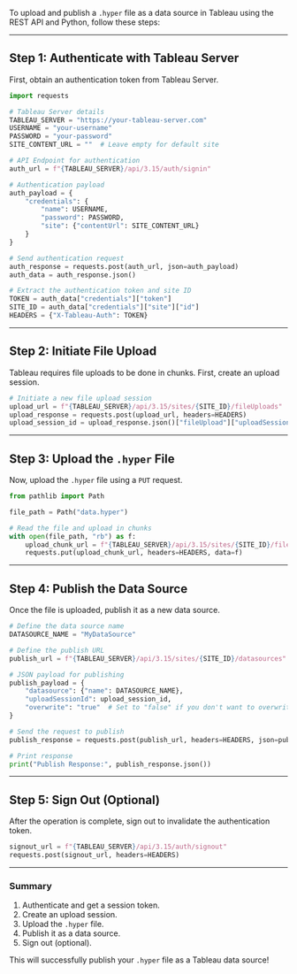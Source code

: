 To upload and publish a `.hyper` file as a data source in Tableau using the REST API and Python, follow these steps:

---

## **Step 1: Authenticate with Tableau Server**
First, obtain an authentication token from Tableau Server.

```python
import requests

# Tableau Server details
TABLEAU_SERVER = "https://your-tableau-server.com"
USERNAME = "your-username"
PASSWORD = "your-password"
SITE_CONTENT_URL = ""  # Leave empty for default site

# API Endpoint for authentication
auth_url = f"{TABLEAU_SERVER}/api/3.15/auth/signin"

# Authentication payload
auth_payload = {
    "credentials": {
        "name": USERNAME,
        "password": PASSWORD,
        "site": {"contentUrl": SITE_CONTENT_URL}
    }
}

# Send authentication request
auth_response = requests.post(auth_url, json=auth_payload)
auth_data = auth_response.json()

# Extract the authentication token and site ID
TOKEN = auth_data["credentials"]["token"]
SITE_ID = auth_data["credentials"]["site"]["id"]
HEADERS = {"X-Tableau-Auth": TOKEN}
```

---

## **Step 2: Initiate File Upload**
Tableau requires file uploads to be done in chunks. First, create an upload session.

```python
# Initiate a new file upload session
upload_url = f"{TABLEAU_SERVER}/api/3.15/sites/{SITE_ID}/fileUploads"
upload_response = requests.post(upload_url, headers=HEADERS)
upload_session_id = upload_response.json()["fileUpload"]["uploadSessionId"]
```

---

## **Step 3: Upload the `.hyper` File**
Now, upload the `.hyper` file using a `PUT` request.

```python
from pathlib import Path

file_path = Path("data.hyper")

# Read the file and upload in chunks
with open(file_path, "rb") as f:
    upload_chunk_url = f"{TABLEAU_SERVER}/api/3.15/sites/{SITE_ID}/fileUploads/{upload_session_id}"
    requests.put(upload_chunk_url, headers=HEADERS, data=f)
```

---

## **Step 4: Publish the Data Source**
Once the file is uploaded, publish it as a new data source.

```python
# Define the data source name
DATASOURCE_NAME = "MyDataSource"

# Define the publish URL
publish_url = f"{TABLEAU_SERVER}/api/3.15/sites/{SITE_ID}/datasources"

# JSON payload for publishing
publish_payload = {
    "datasource": {"name": DATASOURCE_NAME},
    "uploadSessionId": upload_session_id,
    "overwrite": "true"  # Set to "false" if you don't want to overwrite an existing data source
}

# Send the request to publish
publish_response = requests.post(publish_url, headers=HEADERS, json=publish_payload)

# Print response
print("Publish Response:", publish_response.json())
```

---

## **Step 5: Sign Out (Optional)**
After the operation is complete, sign out to invalidate the authentication token.

```python
signout_url = f"{TABLEAU_SERVER}/api/3.15/auth/signout"
requests.post(signout_url, headers=HEADERS)
```

---

### **Summary**
1. Authenticate and get a session token.
2. Create an upload session.
3. Upload the `.hyper` file.
4. Publish it as a data source.
5. Sign out (optional).

This will successfully publish your `.hyper` file as a Tableau data source! 
